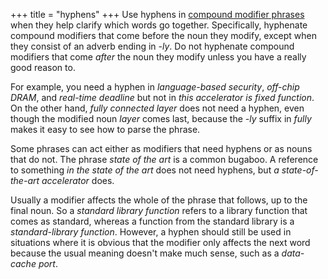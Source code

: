 +++
title = "hyphens"
+++
Use hyphens in [compound modifier phrases][cms785] when they help clarify which words go together.
Specifically, hyphenate compound modifiers that come before the noun they modify, except when they consist of an adverb ending in *-ly*.
Do not hyphenate compound modifiers that come *after* the noun they modify unless you have a really good reason to.

For example, you need a hyphen in *language-based security*, *off-chip DRAM*, and *real-time deadline*
but not in *this accelerator is fixed function*.
On the other hand, *fully connected layer* does not need a hyphen, even though the modified noun *layer* comes last, because the *-ly* suffix in *fully* makes it easy to see how to parse the phrase.

Some phrases can act either as modifiers that need hyphens or as nouns that do not.
The phrase *state of the art* is a common bugaboo.
A reference to something *in the state of the art* does not need hyphens, but *a state-of-the-art accelerator* does.

Usually a modifier affects the whole of the phrase that follows, up to the final noun.
So a *standard library function* refers to a library function that comes as standard, whereas a function from the standard library is a *standard-library function*.
However, a hyphen should still be used in situations where it is obvious that the modifier only affects the next word because the usual meaning doesn't make much sense, such as a *data-cache port*.

[cms785]: https://www.chicagomanualofstyle.org/book/ed17/part2/ch07/psec085.html
